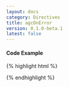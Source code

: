 ```yaml
---
layout: docs
category: Directives
title: agcOnError
version: 0.1.0-beta.1
latest: false
---
```


#### Code Example
{% highlight html %}
<div google-chart chart="chartWrapper" agc-on-error="errorHandler(message)"></div>
{% endhighlight %}